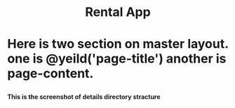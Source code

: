<h1 align='center'>Rental App<h1>
<p>Here is two section on master layout. one is @yeild('page-title') another is page-content.<p>
<h4>This is the screenshot of details directory stracture</h4>
